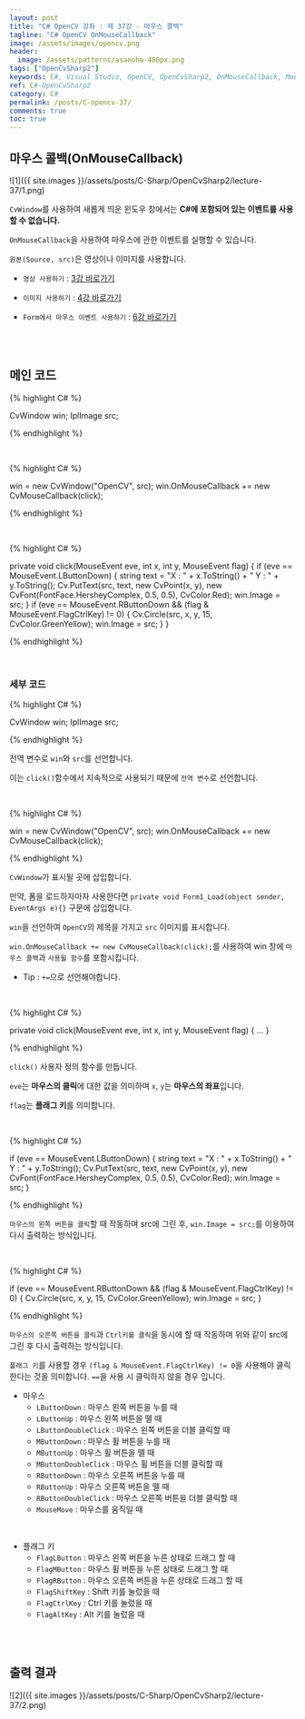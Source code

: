 ```yaml
---
layout: post
title: "C# OpenCV 강좌 : 제 37강 - 마우스 콜백"
tagline: "C# OpenCV OnMouseCallback"
image: /assets/images/opencv.png
header:
  image: /assets/patterns/asanoha-400px.png
tags: ["OpenCvSharp2"]
keywords: C#, Visual Studio, OpenCV, OpenCvSharp2, OnMouseCallback, Mouse Callback
ref: C#-OpenCvSharp2
category: C#
permalink: /posts/C-opencv-37/
comments: true
toc: true
---
```


## 마우스 콜백(OnMouseCallback)

![1]({{ site.images }}/assets/posts/C-Sharp/OpenCvSharp2/lecture-37/1.png)

`CvWindow`를 사용하여 새롭게 띄운 윈도우 창에서는 **C#에 포함되어 있는 이벤트를 사용할 수 없습니다.**

`OnMouseCallback`을 사용하여 마우스에 관한 이벤트를 실행할 수 있습니다.

`원본(Source, src)`은 영상이나 이미지를 사용합니다.

- `영상 사용하기` : [3강 바로가기][3강]

- `이미지 사용하기` : [4강 바로가기][4강]

- `Form에서 마우스 이벤트 사용하기` : [6강 바로가기][6강]

<br>
<br>

## 메인 코드

{% highlight C# %}

CvWindow win;
IplImage src;

{% endhighlight %}

<br>

{% highlight C# %}

win = new CvWindow("OpenCV", src);
win.OnMouseCallback += new CvMouseCallback(click);

{% endhighlight %}

<br>

{% highlight C# %}

private void click(MouseEvent eve, int x, int y, MouseEvent flag)
{
    if (eve == MouseEvent.LButtonDown)
    {
        string text = "X : " + x.ToString() + " Y : " + y.ToString();
        Cv.PutText(src, text, new CvPoint(x, y), new CvFont(FontFace.HersheyComplex, 0.5, 0.5), CvColor.Red);
        win.Image = src;
    }
    if (eve == MouseEvent.RButtonDown && (flag & MouseEvent.FlagCtrlKey) != 0)
    {
        Cv.Circle(src, x, y, 15, CvColor.GreenYellow);
        win.Image = src;
    }
}

{% endhighlight %}

<br>

### 세부 코드

{% highlight C# %}

CvWindow win;
IplImage src;

{% endhighlight %}

전역 변수로 `win`와 `src`를 선언합니다.

이는 `click()`함수에서 지속적으로 사용되기 때문에 `전역 변수`로 선언합니다.

<br>

{% highlight C# %}

win = new CvWindow("OpenCV", src);
win.OnMouseCallback += new CvMouseCallback(click);

{% endhighlight %}

`CvWindow`가 표시될 곳에 삽입합니다.

만약, 폼을 로드하자마자 사용한다면 `private void Form1_Load(object sender, EventArgs e){}` 구문에 삽입합니다.

`win`을 선언하여 `OpenCV`의 제목을 가지고 `src` 이미지를 표시합니다.

`win.OnMouseCallback += new CvMouseCallback(click);`를 사용하여 win 창에 `마우스 콜백`과 `사용될 함수`를 포함시킵니다.

- Tip : `+=`으로 선언해야합니다.

<br>

{% highlight C# %}

private void click(MouseEvent eve, int x, int y, MouseEvent flag)
{
    ...
}

{% endhighlight %}

`click()` 사용자 정의 함수를 만듭니다.

`eve`는 **마우스의 클릭**에 대한 값을 의미하며 `x`, `y`는 **마우스의 좌표**입니다.

`flag`는 **플래그 키**를 의미합니다.

<br>

{% highlight C# %}

if (eve == MouseEvent.LButtonDown)
{
    string text = "X : " + x.ToString() + " Y : " + y.ToString();
    Cv.PutText(src, text, new CvPoint(x, y), new CvFont(FontFace.HersheyComplex, 0.5, 0.5), CvColor.Red);
    win.Image = src;
}

{% endhighlight %}

`마우스의 왼쪽 버튼을 클릭`할 때 작동하며 src에 그린 후, `win.Image = src;`를 이용하여 다시 출력하는 방식입니다.

<br>

{% highlight C# %}

if (eve == MouseEvent.RButtonDown && (flag & MouseEvent.FlagCtrlKey) != 0)
{
    Cv.Circle(src, x, y, 15, CvColor.GreenYellow);
    win.Image = src;
}

{% endhighlight %}

`마우스의 오른쪽 버튼을 클릭`과 `Ctrl키를 클릭`을 동시에 할 때 작동하며 위와 같이 src에 그린 후 다시 출력하는 방식입니다.

`플래그 키`를 사용할 경우 `(flag & MouseEvent.FlagCtrlKey) != 0`을 사용해야 클릭한다는 것을 의미합니다. `==`을 사용 시 클릭하지 않을 경우 입니다.

* 마우스
    * `LButtonDown` : 마우스 왼쪽 버튼을 누를 때
    * `LButtonUp` : 마우스 왼쪽 버튼을 뗄 때
    * `LButtonDoubleClick` : 마우스 왼쪽 버튼을 더블 클릭할 때
    * `MButtonDown` : 마우스 휠 버튼을 누를 때
    * `MButtonUp` : 마우스 휠 버튼을 뗄 때
    * `MButtonDoubleClick` : 마우스 휠 버튼을 더블 클릭할 때
    * `RButtonDown` : 마우스 오른쪽 버튼을 누를 때
    * `RButtonUp` : 마우스 오른쪽 버튼을 뗄 때
    * `RButtonDoubleClick` : 마우스 오른쪽 버튼을 더블 클릭할 때
    * `MouseMove` : 마우스를 움직일 때

<br>

* 플래그 키
    * `FlagLButton` : 마우스 왼쪽 버튼을 누른 상태로 드래그 할 때
    * `FlagMButton` : 마우스 휠 버튼을 누른 상태로 드래그 할 때
    * `FlagRButton` : 마우스 오른쪽 버튼을 누른 상태로 드래그 할 때
    * `FlagShiftKey` : Shift 키를 눌렀을 때
    * `FlagCtrlKey` : Ctrl 키를 눌렀을 때
    * `FlagAltKey` : Alt 키를 눌렀을 때

<br>
<br>

## 출력 결과

![2]({{ site.images }}/assets/posts/C-Sharp/OpenCvSharp2/lecture-37/2.png)

[3강]: https://076923.github.io/posts/C-opencv-3/
[4강]: https://076923.github.io/posts/C-opencv-4/
[6강]: https://076923.github.io/posts/C-6/
